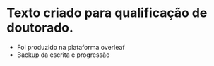 # Texto criado para qualificação de doutorado.

* Foi produzido na plataforma overleaf
* Backup da escrita e progressão